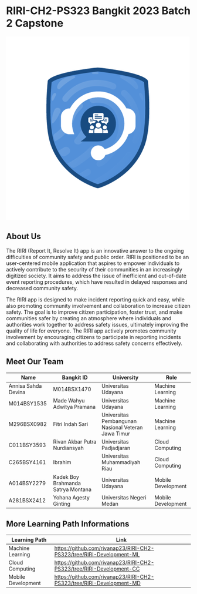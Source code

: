 # RIRI-CH2-PS323 Bangkit 2023 Batch 2 Capstone
![RIRI Image](https://github.com/rivanap23/RIRI-CH2-PS323/blob/main/RIRI.png)

## About Us
The RIRI (Report It, Resolve It) app is an innovative answer to the ongoing difficulties of community safety and public order. RIRI is positioned to be an user-centered mobile application that aspires to empower individuals to actively contribute to the security of their communities in an increasingly digitized society. It aims to address the issue of inefficient and out-of-date event reporting procedures, which have resulted in delayed responses and decreased community safety.

The RIRI app is designed to make incident reporting quick and easy, while also promoting community involvement and collaboration to increase citizen safety. The goal is to improve citizen participation, foster trust, and make communities safer by creating an atmosphere where individuals and authorities work together to address safety issues, ultimately improving the quality of life for everyone. The RIRI app actively promotes community involvement by encouraging citizens to participate in reporting incidents and collaborating with authorities to address safety concerns effectively.

## Meet Our Team
| Name   | Bangkit ID   | University   | Role   |
| --------- | --------- | --------- | --------- |
| Annisa Sahda Devina   | M014BSX1470   | Universitas Udayana   |  Machine Learning  |
| M014BSY1535  | Made Wahyu Adwitya Pramana   | Universitas Udayana   | Machine Learning   |
| M296BSX0982   | Fitri Indah Sari   | Universitas Pembangunan Nasional Veteran Jawa Timur   | Machine Learning   |
| C011BSY3593   | Rivan Akbar Putra Nurdiansyah   | Universitas Padjadjaran   | Cloud Computing   |
| C265BSY4161   | Ibrahim   | Universitas Muhammadiyah Riau   | Cloud Computing   |
| A014BSY2279  | Kadek Boy Brahmanda Satrya Montana   | Universitas Udayana   | Mobile Development   |
| A281BSX2412  | Yohana Agesty Ginting   | Universitas Negeri Medan   | Mobile Development   |

## More Learning Path Informations
| Learning Path   | Link   |
| --------- | --------- |
| Machine Learning   | https://github.com/rivanap23/RIRI-CH2-PS323/tree/RIRI-Development-ML   |
| Cloud Computing   | https://github.com/rivanap23/RIRI-CH2-PS323/tree/RIRI-Development-CC  |
| Mobile Development   | https://github.com/rivanap23/RIRI-CH2-PS323/tree/RIRI-Development-MD   |
